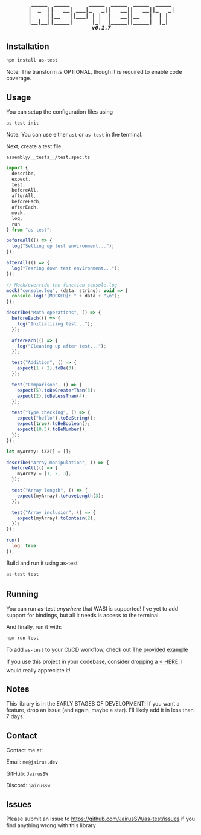 <h5 align="center">
<pre> _____  _____      _____  _____  _____  _____ 
|  _  ||   __| ___|_   _||   __||   __||_   _|
|     ||__   ||___| | |  |   __||__   |  | |  
|__|__||_____|      |_|  |_____||_____|  |_|  
v0.1.7
</pre>
</h5>

## Installation

```bash
npm install as-test
```

Note: The transform _is_ OPTIONAL, though it is required to enable code coverage.

## Usage

You can setup the configuration files using

```bash
as-test init
```

Note: You can use either `ast` or `as-test` in the terminal.

Next, create a test file

`assembly/__tests__/test.spec.ts`

```js
import {
  describe,
  expect,
  test,
  beforeAll,
  afterAll,
  beforeEach,
  afterEach,
  mock,
  log,
  run
} from "as-test";

beforeAll(() => {
  log("Setting up test environment...");
});

afterAll(() => {
  log("Tearing down test environment...");
});

// Mock/override the function console.log
mock("console.log", (data: string): void => {
  console.log("[MOCKED]: " + data + "\n");
});

describe("Math operations", () => {
  beforeEach(() => {
    log("Initializing test...");
  });

  afterEach(() => {
    log("Cleaning up after test...");
  });

  test("Addition", () => {
    expect(1 + 2).toBe(3);
  });

  test("Comparison", () => {
    expect(5).toBeGreaterThan(3);
    expect(2).toBeLessThan(4);
  });

  test("Type checking", () => {
    expect("hello").toBeString();
    expect(true).toBeBoolean();
    expect(10.5).toBeNumber();
  });
});

let myArray: i32[] = [];

describe("Array manipulation", () => {
  beforeAll(() => {
    myArray = [1, 2, 3];
  });

  test("Array length", () => {
    expect(myArray).toHaveLength(3);
  });

  test("Array inclusion", () => {
    expect(myArray).toContain(2);
  });
});

run({
  log: true
});
```

Build and run it using as-test

```bash
as-test test
```

<h6>

## Running

You can run as-test _anywhere_ that WASI is supported! I've yet to add support for bindings, but all it needs is access to the terminal.

And finally, run it with:

```bash
npm run test
```

To add `as-test` to your CI/CD workflow, check out [The provided example](https://github.com/JairusSW/as-test/blob/main/.github/workflows/nodejs.yml)

If you use this project in your codebase, consider dropping a [⭐ HERE](https://github.com/JairusSW/as-test). I would really appreciate it!

## Notes

This library is in the EARLY STAGES OF DEVELOPMENT!
If you want a feature, drop an issue (and again, maybe a star). I'll likely add it in less than 7 days.

## Contact

Contact me at:

Email: `me@jairus.dev`

GitHub: `JairusSW`

Discord: `jairussw`

## Issues

Please submit an issue to https://github.com/JairusSW/as-test/issues if you find anything wrong with this library
